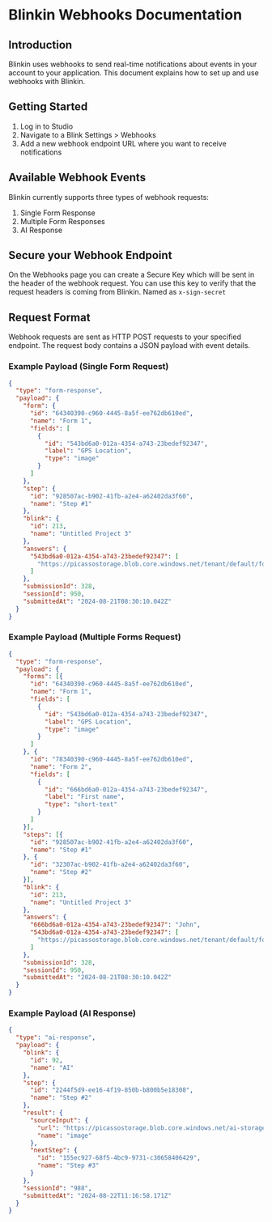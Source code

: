 # Blinkin Webhooks Documentation

## Introduction

Blinkin uses webhooks to send real-time notifications about events in your account to your application. This document explains how to set up and use webhooks with Blinkin.

## Getting Started

1. Log in to Studio
2. Navigate to a Blink Settings > Webhooks
3. Add a new webhook endpoint URL where you want to receive notifications

## Available Webhook Events

Blinkin currently supports three types of webhook requests:

1. Single Form Response
2. Multiple Form Responses
3. AI Response

## Secure your Webhook Endpoint
On the Webhooks page you can create a Secure Key which will be sent in the header of the webhook request. You can use this key to verify that the request headers is coming from Blinkin. Named as `x-sign-secret`

## Request Format

Webhook requests are sent as HTTP POST requests to your specified endpoint. The request body contains a JSON payload with event details.

### Example Payload (Single Form Request)

```json
{
  "type": "form-response",
  "payload": {
    "form": {
      "id": "64340390-c960-4445-8a5f-ee762db610ed",
      "name": "Form 1",
      "fields": [
        {
          "id": "543bd6a0-012a-4354-a743-23bedef92347",
          "label": "GPS Location",
          "type": "image"
        }
      ]
    },
    "step": {
      "id": "928507ac-b902-41fb-a2e4-a62402da3f60",
      "name": "Step #1"
    },
    "blink": {
      "id": 213,
      "name": "Untitled Project 3"
    },
    "answers": {
      "543bd6a0-012a-4354-a743-23bedef92347": [
        "https://picassostorage.blob.core.windows.net/tenant/default/forms/01J5TB72HPP9BEQVKQ2VZ1GFM7.jpeg"
      ]
    },
    "submissionId": 328,
    "sessionId": 950,
    "submittedAt": "2024-08-21T08:30:10.042Z"
  }
}
```

### Example Payload (Multiple Forms Request)

```json
{
  "type": "form-response",
  "payload": {
    "forms": [{
      "id": "64340390-c960-4445-8a5f-ee762db610ed",
      "name": "Form 1",
      "fields": [
        {
          "id": "543bd6a0-012a-4354-a743-23bedef92347",
          "label": "GPS Location",
          "type": "image"
        }
      ]
    }, {
      "id": "78340390-c960-4445-8a5f-ee762db610ed",
      "name": "Form 2",
      "fields": [
        {
          "id": "666bd6a0-012a-4354-a743-23bedef92347",
          "label": "First name",
          "type": "short-text"
        }
      ]
    }],
    "steps": [{
      "id": "928507ac-b902-41fb-a2e4-a62402da3f60",
      "name": "Step #1"
    }, {
      "id": "32307ac-b902-41fb-a2e4-a62402da3f60",
      "name": "Step #2"
    }],
    "blink": {
      "id": 213,
      "name": "Untitled Project 3"
    },
    "answers": {
      "666bd6a0-012a-4354-a743-23bedef92347": "John",
      "543bd6a0-012a-4354-a743-23bedef92347": [
        "https://picassostorage.blob.core.windows.net/tenant/default/forms/01J5TB72HPP9BEQVKQ2VZ1GFM7.jpeg"
      ]
    },
    "submissionId": 328,
    "sessionId": 950,
    "submittedAt": "2024-08-21T08:30:10.042Z"
  }
}
```

### Example Payload (AI Response)

```json
{
  "type": "ai-response",
  "payload": {
    "blink": {
      "id": 92,
      "name": "AI"
    },
    "step": {
      "id": "2244f5d9-ee16-4f19-850b-b800b5e18308",
      "name": "Step #2"
    },
    "result": {
      "sourceInput": {
        "url": "https://picassostorage.blob.core.windows.net/ai-storage/1724336212884.jpeg",
        "name": "image"
      },
      "nextStep": {
        "id": "155ec927-68f5-4bc9-9731-c30658406429",
        "name": "Step #3"
      }
    },
    "sessionId": "988",
    "submittedAt": "2024-08-22T11:16:58.171Z"
  }
}
```